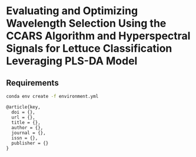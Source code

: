 # Evaluating and Optimizing Wavelength Selection Using the CCARS Algorithm and Hyperspectral Signals for Lettuce Classification Leveraging PLS-DA Model

## Requirements

```bash
conda env create -f environment.yml
```


```
@article{key,
  doi = {},
  url = {},
  title = {},
  author = {},
  journal = {},
  issn = {},
  publisher = {}
}
```